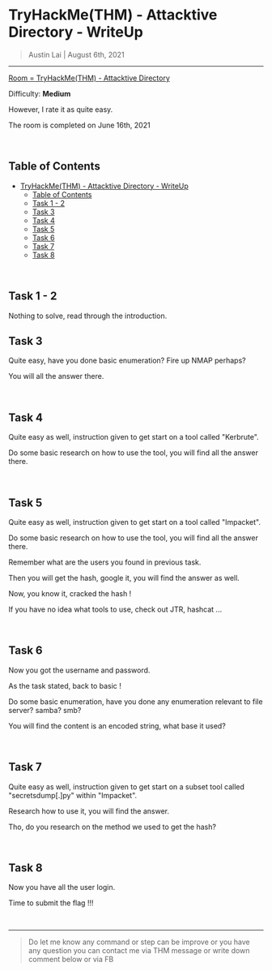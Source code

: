 
# TryHackMe(THM) - Attacktive Directory - WriteUp

> Austin Lai | August 6th, 2021

---

<!-- Description -->

[Room = TryHackMe(THM) - Attacktive Directory](https://tryhackme.com/room/attacktivedirectorys)

Difficulty: **Medium**

However, I rate it as quite easy.

The room is completed on June 16th, 2021

<!-- /Description -->

<br />

## Table of Contents

<!-- TOC -->

- [TryHackMe(THM) - Attacktive Directory - WriteUp](#tryhackmethm---attacktive-directory---writeup)
    - [Table of Contents](#table-of-contents)
    - [Task 1 - 2](#task-1---2)
    - [Task 3](#task-3)
    - [Task 4](#task-4)
    - [Task 5](#task-5)
    - [Task 6](#task-6)
    - [Task 7](#task-7)
    - [Task 8](#task-8)

<!-- /TOC -->

<br />

## Task 1 - 2

Nothing to solve, read through the introduction.

## Task 3

Quite easy, have  you done basic enumeration? Fire up NMAP perhaps?

You will all the answer there.

<br />

## Task 4

Quite easy as well, instruction given to get start on a tool called "Kerbrute".

Do some basic research on how to use the tool, you will find all the answer there.

<br />

## Task 5

Quite easy as well, instruction given to get start on a tool called "Impacket".

Do some basic research on how to use the tool, you will find all the answer there.

Remember what are the users you found in previous task.

Then you will get the hash, google it, you will find the answer as well.

Now, you know it, cracked the hash !

If you have no idea what tools to use, check out JTR, hashcat ...

<br />

## Task 6

Now you got the username and password.

As the task stated, back to basic !

Do some basic enumeration, have you done any enumeration relevant to file server? samba? smb?

You will find the content is an encoded string, what base it used?

<br />

## Task 7

Quite easy as well, instruction given to get start on a subset tool called "secretsdump[.]py" within "Impacket".

Research how to use it, you will find the answer.

Tho, do you research on the method we used to get the hash?

<br />

## Task 8

Now you have all the user login.

Time to submit the flag !!!

<br />

---

> Do let me know any command or step can be improve or you have any question you can contact me via THM message or write down comment below or via FB




